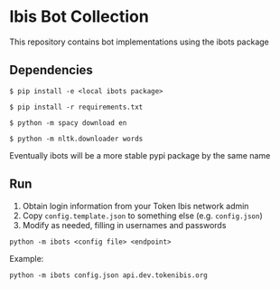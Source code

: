 # Ibis Bot Collection

This repository contains bot implementations using the ibots package

## Dependencies

`$ pip install -e <local ibots package>`

`$ pip install -r requirements.txt`

`$ python -m spacy download en`

`$ python -m nltk.downloader words`

Eventually ibots will be a more stable pypi package by the same name

## Run

1. Obtain login information from your Token Ibis network admin
2. Copy `config.template.json` to something else (e.g. `config.json`)
3. Modify as needed, filling in usernames and passwords

`python -m ibots <config file> <endpoint>`

Example:

`python -m ibots config.json api.dev.tokenibis.org`
